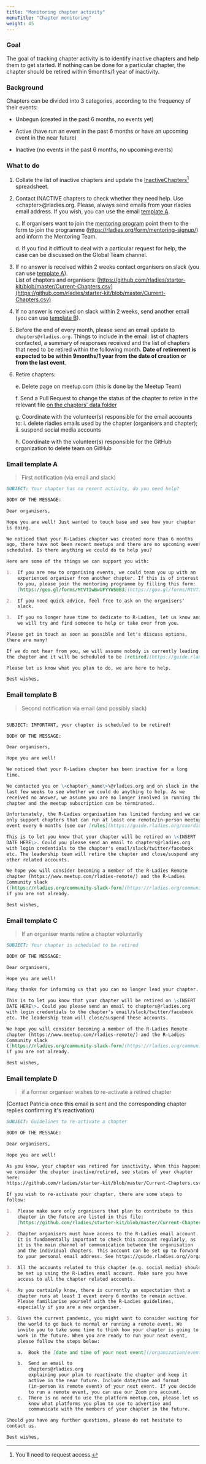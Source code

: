 ```yaml
---
title: "Monitoring chapter activity"
menuTitle: "Chapter monitoring"
weight: 45
---
```


### Goal

The goal of tracking chapter activity is to identify inactive chapters
and help them to get started. If nothing can be done for a particular
chapter, the chapter should be retired within 9months/1 year of
inactivity.

### Background

Chapters can be divided into 3 categories, according to the frequency of
their events:

-   Unbegun (created in the past 6 months, no events yet)

-   Active (have run an event in the past 6 months or have an upcoming
    event in the near future)

-   Inactive (no events in the past 6 months, no upcoming events)

### What to do

1.  Collate the list of inactive chapters and update the
    [InactiveChapters](https://docs.google.com/spreadsheets/d/1eLbqzqmBcrOIrhoWadl9uiKdcSJ1W-vWPMaXbMV8TuQ/)[^spreadsheet1]
    spreadsheet. 

2.  Contact INACTIVE chapters to check whether they need help. Use
    \<chapter\>\@rladies.org. Please, always send emails from your
    rladies email address. If you wish, you can use the email
    [template A](#email-template-a).

    c.  If organisers want to join the [mentoring program](/coordination/mentoring/) point them to
        the form to join the programme
        (https://rladies.org/form/mentoring-signup/) and inform the Mentoring Team.

    d.  If you find it difficult to deal with a particular request for
        help, the case can be discussed on the Global Team channel. 

3.  If no answer is received within 2 weeks contact organisers on slack
    (you can use [template A](#email-template-a)).\
    List of chapters and organisers:
    [https://github.com/rladies/starter-kit/blob/master/Current-Chapters.csv](https://github.com/rladies/starter-kit/blob/master/Current-Chapters.csv)

4.  If no answer is received on slack within 2 weeks, send another email
    (you can use [template B](#email-template-b)).

5.  Before the end of every month, please send an email update to
    `chapters@rladies.org`.
    Things to include in the email: list of chapters contacted, a
    summary of responses received and the list of chapters that need
    to be retired within the following month. **Date of retirement is
    expected to be within 9months/1 year from the date of creation or
    from the last event**.

6.  Retire chapters:

    e.  Delete page on meetup.com (this is done by the Meetup Team)

    f.  Send a Pull Request to change the
        status of the chapter to retire in the relevant file
        [on the chapters' data folder](https://github.com/rladies/rladies.github.io/tree/main/data/chapters)

    g.  Coordinate with the volunteer(s) responsible for the email accounts to: i.  delete rladies emails used by the chapter (organisers and
            chapter); ii. suspend social media accounts

    h.  Coordinate with the volunteer(s) responsible for the GitHub organization to delete team
        on GitHub

### Email template A

> First notification (via email and slack)

```markdown
SUBJECT: Your chapter has no recent activity, do you need help?

BODY OF THE MESSAGE:

Dear organisers,

Hope you are well! Just wanted to touch base and see how your chapter
is doing.

We noticed that your R-Ladies chapter was created more than 6 months
ago, there have not been recent meetups and there are no upcoming events
scheduled. Is there anything we could do to help you?

Here are some of the things we can support you with:

1.  If you are new to organising events, we could team you up with an
    experienced organiser from another chapter. If this is of interest
    to you, please join the mentoring programme by filling this form:
    [https://goo.gl/forms/MtVTIwBwUFYYW50B3](https://goo.gl/forms/MtVTIwBwUFYYW50B3).

2.  If you need quick advice, feel free to ask on the organisers'
    slack.

3.  If you no longer have time to dedicate to R-Ladies, let us know and
    we will try and find someone to help or take over from you.

Please get in touch as soon as possible and let's discuss options,
there are many!

If we do not hear from you, we will assume nobody is currently leading
the chapter and it will be scheduled to be [retired](https://guide.rladies.org/organization/intro/retiring/).

Please let us know what you plan to do, we are here to help.

Best wishes,
```

### Email template B

> Second notification via email (and possibly slack)

```markdown

SUBJECT: IMPORTANT, your chapter is scheduled to be retired!

BODY OF THE MESSAGE:

Dear organisers,

Hope you are well!

We noticed that your R-Ladies chapter has been inactive for a long
time.

We contacted you on \<chapter\_name\>\@rladies.org and on slack in the
last few weeks to see whether we could do anything to help. As we
received no answer, we assume you are no longer involved in running the
chapter and the meetup subscription can be terminated.

Unfortunately, the R-Ladies organisation has limited funding and we can
only support chapters that can run at least one remote/in-person meetup
event every 6 months (see our [rules](https://guide.rladies.org/coordination/monitoring/)).

This is to let you know that your chapter will be retired on \<INSERT
DATE HERE\>. Could you please send an email to chapters@rladies.org
with login credentials to the chapter's email/slack/twitter/facebook
etc. The leadership team will retire the chapter and close/suspend any
other related accounts.

We hope you will consider becoming a member of the R-Ladies Remote
chapter (https://www.meetup.com/rladies-remote/) and the R-Ladies
Community slack
([https://rladies.org/community-slack-form](https://rladies.org/community-slack-form)),
if you are not already.

Best wishes,
```

### Email template C

> If an organiser wants retire a chapter voluntarily

```markdown
SUBJECT: Your chapter is scheduled to be retired

BODY OF THE MESSAGE:

Dear organisers,

Hope you are well!

Many thanks for informing us that you can no longer lead your chapter.

This is to let you know that your chapter will be retired on \<INSERT
DATE HERE\>. Could you please send an email to chapters@rladies.org
with login credentials to the chapter's email/slack/twitter/facebook
etc. The leadership team will close/suspend these accounts.

We hope you will consider becoming a member of the R-Ladies Remote
chapter (https://www.meetup.com/rladies-remote/) and the R-Ladies
Community slack
([https://rladies.org/community-slack-form](https://rladies.org/community-slack-form)),
if you are not already.

Best wishes,
```

###  Email template D

> if a former organiser wishes to re-activate a retired chapter

(Contact Patricia once this email is sent and the corresponding chapter
replies confirming it's reactivation)

```markdown
SUBJECT: Guidelines to re-activate a chapter

BODY OF THE MESSAGE:

Dear organisers,

Hope you are well!

As you know, your chapter was retired for inactivity. When this happens
we consider the chapter inactive/retired, see status of your chapter
here:
https://github.com/rladies/starter-kit/blob/master/Current-Chapters.csv.

If you wish to re-activate your chapter, there are some steps to
follow:

1.  Please make sure only organisers that plan to contribute to this
    chapter in the future are listed in this file:
    [https://github.com/rladies/starter-kit/blob/master/Current-Chapters.csv](https://github.com/rladies/starter-kit/blob/master/Current-Chapters.csv).

2.  Chapter organisers must have access to the R-Ladies email account.
    It is fundamentally important to check this account regularly, as
    it is the main channel of communication between the organisation
    and the individual chapters. This account can be set up to forward
    to your personal email address. See https://guide.rladies.org//organization/tech/accounts/#e-mail

3.  All the accounts related to this chapter (e.g. social media) should
    be set up using the R-Ladies email account. Make sure you have
    access to all the chapter related accounts.

4.  As you certainly know, there is currently an expectation that a
    chapter runs at least 1 event every 6 months to remain active.
    Please familiarise yourself with the R-Ladies guidelines,
    especially if you are a new organiser.

5.  Given the current pandemic, you might want to consider waiting for
    the world to go back to normal or running a remote event. We
    invite you to take some time to think how your chapter is going to
    work in the future. When you are ready to run your next event,
    please follow the steps below:

    a.  Book the [date and time of your next event](/organization/events/online/)

    b.  Send an email to
        chapters@rladies.org
        explaining your plan to reactivate the chapter and keep it
        active in the near future. Include date/time and format
        (in-person Vs remote event) of your next event. If you decide
        to run a remote event, you can use our Zoom pro account.
    c.  There is no need to use the platform meetup.com, please let us
        know what platforms you plan to use to advertise and
        communicate with the members of your chapter in the future.

Should you have any further questions, please do not hesitate to
contact us.

Best wishes,
```

[^spreadsheet1]: You'll need to request access.
[^spreadsheet2]: You'll need to request access.